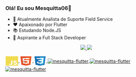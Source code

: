### Olá! Eu sou Mesquitta06👋

- 🔭 Atualmente Analista de Suporte Field Service
- ❤️ Apaixonado por Flutter
- 📚 Estudando Node.JS
- 👯 Aspirante a Full Stack Developer


<div align="center" style="display: inline_block">
  <a href="https://github.com/mesquitta06   ">
  <img height="180em" src="https://github-readme-stats.vercel.app/apiusername=mesquitta06&show_icons=true&theme=tokyonight&include_all_commits=true&count_private=true"/>
  <img height="180em" src="https://github-readme-stats.vercel.app/api/top-langs/?username=mesquitta06&layout=compact&langs_count=7&theme=tokyonight"/>
</div>
<div style="display: inline_block"><br>
  <img align="center" alt="mesquitta-Js" height="30" width="40" src="https://raw.githubusercontent.com/devicons/devicon/master/icons/javascript/javascript-plain.svg">
  <img align="center" alt="mesquitta-HTML" height="30" width="40" src="https://raw.githubusercontent.com/devicons/devicon/master/icons/html5/html5-original.svg">
  <img align="center" alt="mesquitta-CSS" height="30" width="40" src="https://raw.githubusercontent.com/devicons/devicon/master/icons/css3/css3-original.svg">
  <img  align="center" alt="mesquitta-flutter" height="30" width="40" src="https://cdn.jsdelivr.net/gh/devicons/devicon/icons/flutter/flutter-original.svg" />
  <img align="center" alt="mesquitta-flutter" height="30" width="40"  src="https://cdn.jsdelivr.net/gh/devicons/devicon/icons/nodejs/nodejs-original.svg" /> 
  <img  align="center" alt="mesquitta-flutter" height="30" width="40" src="https://cdn.jsdelivr.net/gh/devicons/devicon/icons/arduino/arduino-original-wordmark.svg" />
          
 
</div>
